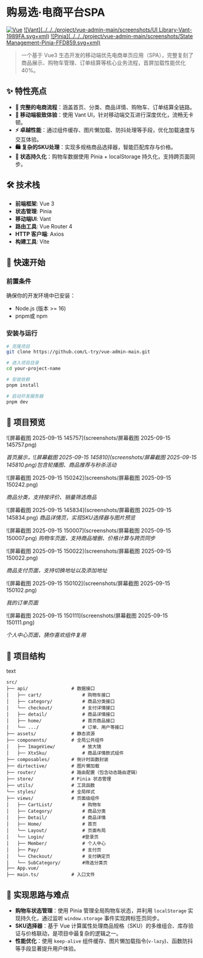 # 购易选·电商平台SPA

[![Vue](../../../project/vue-admin-main/screenshots/Vue-3.3-4FC08Dlogo=vue.svg+xml)](https://vuejs.org/)
[![Vant](../../../project/vue-admin-main/screenshots/UI Library-Vant-1989FA.svg+xml)](https://vant-ui.github.io/vant/#/zh-CN)
[![Pinia](../../../project/vue-admin-main/screenshots/State Management-Pinia-FFD859.svg+xml)](https://pinia.vuejs.org/)


>一个基于 Vue3 生态开发的移动端优先电商单页应用（SPA），完整复刻了商品展示、购物车管理、订单结算等核心业务流程，首屏加载性能优化40%。

## ✨ 特性亮点

-   **🛒 完整的电商流程**：涵盖首页、分类、商品详情、购物车、订单结算全链路。
-   **📱 移动端极致体验**：使用 Vant UI，针对移动端交互进行深度优化，流畅无卡顿。
-   **⚡ 卓越性能**：通过组件缓存、图片懒加载、防抖处理等手段，优化加载速度与交互体验。
-   **🛍 复杂的SKU处理**：实现多规格商品选择器，智能匹配库存与价格。
-   **💾 状态持久化**：购物车数据使用 Pinia + localStorage 持久化，支持跨页面同步。

## 🛠 技术栈

-   **前端框架**: Vue 3
-   **状态管理**: Pinia
-   **移动端UI**: Vant
-   **路由工具**: Vue Router 4
-   **HTTP 客户端**: Axios
-   **构建工具**: Vite

## 🚀 快速开始

### 前置条件

确保你的开发环境中已安装：
-   Node.js (版本 >= 16)
-   pnpm或 npm

### 安装与运行

```bash
# 克隆项目
git clone https://github.com/L-try/vue-admin-main.git

# 进入项目目录
cd your-project-name

# 安装依赖
pnpm install

# 启动开发服务器
pnpm dev
```

## 📸 项目预览

![屏幕截图 2025-09-15 145757](screenshots/屏幕截图 2025-09-15 145757.png)



*首页展示，![屏幕截图 2025-09-15 145810](screenshots/屏幕截图 2025-09-15 145810.png)包含轮播图、商品推荐与秒杀活动*

![屏幕截图 2025-09-15 150242](screenshots/屏幕截图 2025-09-15 150242.png)

*商品分类，支持按评价、销量筛选商品*

![屏幕截图 2025-09-15 145834](screenshots/屏幕截图 2025-09-15 145834.png)
*商品详情页，实现SKU选择器与图片预览*

![屏幕截图 2025-09-15 150007](screenshots/屏幕截图 2025-09-15 150007.png)
*购物车页面，支持商品增删、价格计算与跨页同步*

![屏幕截图 2025-09-15 150022](screenshots/屏幕截图 2025-09-15 150022.png)

*商品支付页面，支持切换地址以及添加地址*

![屏幕截图 2025-09-15 150102](screenshots/屏幕截图 2025-09-15 150102.png)

*我的订单页面*

![屏幕截图 2025-09-15 150111](screenshots/屏幕截图 2025-09-15 150111.png)

*个人中心页面，猜你喜欢组件复用*

## 📁 项目结构

text

```
src/
├── api/           		# 数据接口
│   ├── cart/           	# 购物车接口
│   ├── category/       	# 商品分类接口
│   └── checkout/       	# 支付详情接口
│   ├── detail/        		# 商品详情接口
│   ├── home/           	# 首页商品接口
│   └── .../            	# 订单、用户等接口
├── assets/             # 静态资源
├── components/         # 全局公共组件
│   ├── ImageView/      	# 放大镜
│   ├── XtxSku/         	# 商品详情款式组件
├── composables/        # 倒计时函数封装
├── dirtective/         # 图片懒加载
├── router/             # 路由配置（包含动态路由逻辑）
├── store/              # Pinia 状态管理
├── utils/              # 工具函数
└── styles/             # 全局样式
├── views/              # 页面级组件
│   ├── CartList/       	# 购物车
│   ├── Category/       	# 商品分类
│   ├── Detail/         	# 商品详情
│   ├── Home/           	# 首页
│   └── Layout/         	# 页面布局  
│   └── Login/  			#登录页
│   ├── Member/         	# 个人中心
│   ├── Pay/            	# 支付页
│   └── Checkout/       	# 支付确定页 
│   └── SubCategory/  		#筛选分类页
├── App.vue/             
├── main.ts/            # 入口文件  
```



## 🤔 实现思路与难点

- **购物车状态管理**：使用 Pinia 管理全局购物车状态，并利用 `localStorage` 实现持久化，通过监听 `window.storage` 事件实现跨标签页同步。
- **SKU选择器**：基于 Vue 计算属性处理商品规格（SKU）的多维组合、库存验证与价格联动，是项目中最复杂的逻辑之一。
- **性能优化**：使用 `keep-alive` 组件缓存、图片懒加载指令(`v-lazy`)、函数防抖等手段显著提升用户体验。

